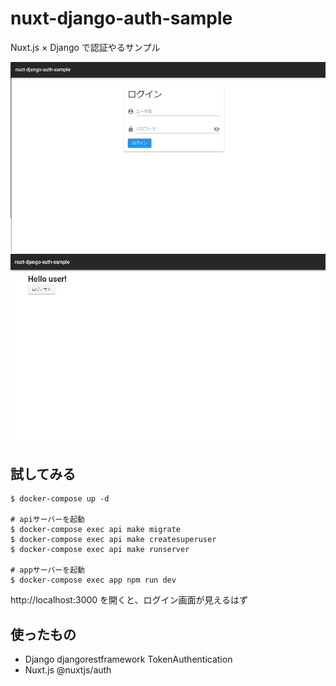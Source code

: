 # nuxt-django-auth-sample
Nuxt.js × Django で認証やるサンプル

![ログイン](./docs/login.jpg) ![ホーム](./docs/home.jpg)

## 試してみる

```
$ docker-compose up -d

# apiサーバーを起動
$ docker-compose exec api make migrate
$ docker-compose exec api make createsuperuser
$ docker-compose exec api make runserver

# appサーバーを起動
$ docker-compose exec app npm run dev
```

http://localhost:3000 を開くと、ログイン画面が見えるはず

## 使ったもの

- Django djangorestframework TokenAuthentication
- Nuxt.js @nuxtjs/auth
